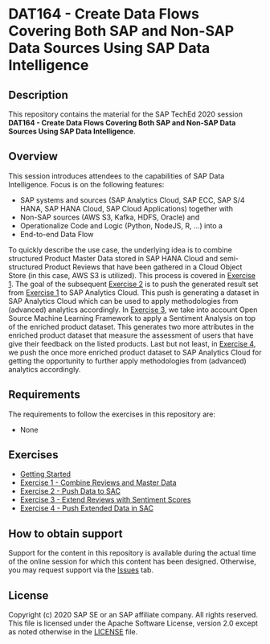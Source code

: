 # DAT164 - Create Data Flows Covering Both SAP and Non-SAP Data Sources Using SAP Data Intelligence

## Description

This repository contains the material for the SAP TechEd 2020 session <b>DAT164 - Create Data Flows Covering Both SAP and Non-SAP Data Sources Using SAP Data Intelligence</b>.

## Overview

This session introduces attendees to the capabilities of SAP Data Intelligence.
Focus is on the following features:

* SAP systems and sources (SAP Analytics Cloud, SAP ECC, SAP S/4 HANA, SAP HANA Cloud, SAP Cloud Applications) together with
* Non-SAP sources (AWS S3, Kafka, HDFS, Oracle) and
* Operationalize Code and Logic (Python, NodeJS, R, …) into a
* End-to-end Data Flow

To quickly describe the use case, the underlying idea is to combine structured Product Master Data stored in SAP HANA Cloud and semi-structured Product Reviews that have been gathered in a Cloud Object Store (in this case, AWS S3 is utilized). This process is covered in [Exercise 1](exercises/ex1/). The goal of the subsequent [Exercise 2](exercises/ex2/) is to push the generated result set from [Exercise 1](exercises/ex1/) to SAP Analytics Cloud. This push is generating a dataset in SAP Analytics Cloud which can be used to apply methodologies from (advanced) analytics accordingly. In [Exercise 3](exercises/ex3/), we take into account Open Source Machine Learning Framework to apply a Sentiment Analysis on top of the enriched product dataset. This generates two more attributes in the enriched product dataset that measure the assessment of users that have give their feedback on the listed products. Last but not least, in [Exercise 4](exercises/ex4/), we push the once more enriched product dataset to SAP Analytics Cloud for getting the opportunity to further apply methodologies from (advanced) analytics accordingly.

## Requirements

The requirements to follow the exercises in this repository are:

* None

## Exercises

- [Getting Started](exercises/ex0/)
- [Exercise 1 - Combine Reviews and Master Data](exercises/ex1/)
- [Exercise 2 - Push Data to SAC](exercises/ex2/)
- [Exercise 3 - Extend Reviews with Sentiment Scores](exercises/ex3/)
- [Exercise 4 - Push Extended Data in SAC](exercises/ex4/)

## How to obtain support

Support for the content in this repository is available during the actual time of the online session for which this content has been designed. Otherwise, you may request support via the [Issues](../../issues) tab.

## License
Copyright (c) 2020 SAP SE or an SAP affiliate company. All rights reserved. This file is licensed under the Apache Software License, version 2.0 except as noted otherwise in the [LICENSE](LICENSES/Apache-2.0.txt) file.
